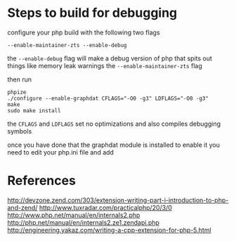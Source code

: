 Steps to build for debugging
============================
configure your php build with the following two flags

	--enable-maintainer-zts --enable-debug

the `--enable-debug` flag will make a debug version of php that spits out things like memory leak warnings
the `--enable-maintainer-zts` flag 

then run

	phpize
	./configure --enable-graphdat CFLAGS="-O0 -g3" LDFLAGS="-O0 -g3"
	make
	sudo make install

the `CFLAGS` and `LDFLAGS` set no optimizations and also compiles debugging symbols

once you have done that the graphdat module is installed
to enable it you need to edit your php.ini file and add


References
===========
http://devzone.zend.com/303/extension-writing-part-i-introduction-to-php-and-zend/
http://www.tuxradar.com/practicalphp/20/3/0
http://www.php.net/manual/en/internals2.php
http://php.net/manual/en/internals2.ze1.zendapi.php
http://engineering.yakaz.com/writing-a-cpp-extension-for-php-5.html